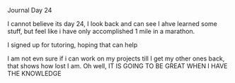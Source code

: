 Journal Day 24

I cannot believe its day 24, I look back and can see I ahve learned some stuff, but feel like i have only accomplished 1 mile in a marathon.  

I signed up for tutoring, hoping that can help

I am not evn sure if i can work on my projects till I get my other ones back, that shows how lost I am.   Oh well, IT IS GOING TO BE GREAT WHEN I HAVE THE KNOWLEDGE